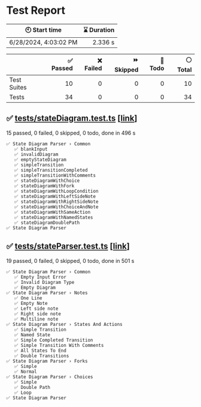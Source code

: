 # Test Report

| 🕙 Start time         | ⌛ Duration |
| --------------------- | ----------: |
| 6/28/2024, 4:03:02 PM |     2.336 s |

|             | ✅ Passed | ❌ Failed | ⏩ Skipped | 🚧 Todo | ⚪ Total |
| ----------- | --------: | --------: | ---------: | ------: | -------: |
| Test Suites |        10 |         0 |          0 |       0 |       10 |
| Tests       |        34 |         0 |          0 |       0 |       34 |

## ✅ <a id="file0" href="#file0">**tests**/stateDiagram.test.ts</a> [[link](https://github.com/tfcp68/yantrix/blob/65fdacc89735e3836a7ed1c6805deef8590ef24b/packages/mermaid-parser/__tests__/stateDiagram.test.ts)]

15 passed, 0 failed, 0 skipped, 0 todo, done in 496 s

```
✅ State Diagram Parser › Common
   ✅ blankInput
   ✅ invalidDiagram
   ✅ emptyStateDiagram
   ✅ simpleTransition
   ✅ simpleTransitionCompleted
   ✅ simpleTransitionWithComments
   ✅ stateDiagramWithChoice
   ✅ stateDiagramWithFork
   ✅ stateDiagramWithLoopCondition
   ✅ stateDiagramWithLeftSideNote
   ✅ stateDiagramWithRightSideNote
   ✅ stateDiagramWithChoiceAndNote
   ✅ stateDiagramWithSameAction
   ✅ stateDiagramWithNamedStates
   ✅ stateDiagramDoublePath
✅ State Diagram Parser
```

## ✅ <a id="file1" href="#file1">**tests**/stateParser.test.ts</a> [[link](https://github.com/tfcp68/yantrix/blob/65fdacc89735e3836a7ed1c6805deef8590ef24b/packages/mermaid-parser/__tests__/stateParser.test.ts)]

19 passed, 0 failed, 0 skipped, 0 todo, done in 501 s

```
✅ State Diagram Parser › Common
   ✅ Empty Input Error
   ✅ Invalid Diagram Type
   ✅ Empty Diagram
✅ State Diagram Parser › Notes
   ✅ One Line
   ✅ Empty Note
   ✅ Left side note
   ✅ Right side note
   ✅ Multiline note
✅ State Diagram Parser › States And Actions
   ✅ Simple Transition
   ✅ Named State
   ✅ Simple Completed Transition
   ✅ Simple Transition With Comments
   ✅ All States To End
   ✅ Double Transitions
✅ State Diagram Parser › Forks
   ✅ Simple
   ✅ Normal
✅ State Diagram Parser › Choices
   ✅ Simple
   ✅ Double Path
   ✅ Loop
✅ State Diagram Parser
```

